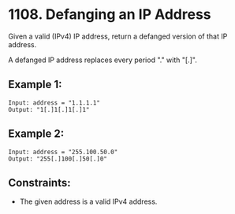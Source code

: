 # 1108. Defanging an IP Address
Given a valid (IPv4) IP address, return a defanged version of that IP address.

A defanged IP address replaces every period "." with "[.]".

## Example 1:
    Input: address = "1.1.1.1"
    Output: "1[.]1[.]1[.]1"

## Example 2:
    Input: address = "255.100.50.0"
    Output: "255[.]100[.]50[.]0"

## Constraints:
- The given address is a valid IPv4 address.